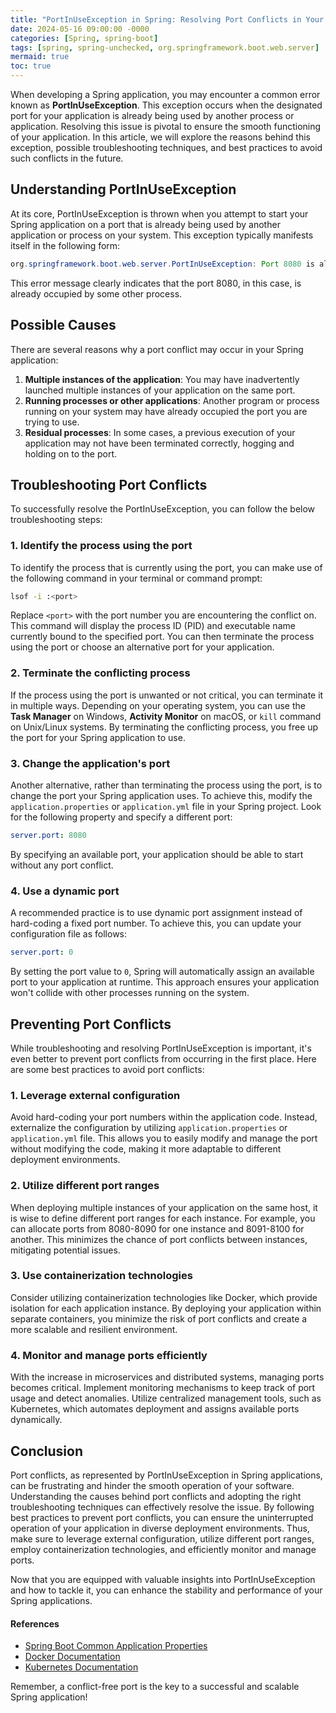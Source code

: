 ```yaml
---
title: "PortInUseException in Spring: Resolving Port Conflicts in Your Application"
date: 2024-05-16 09:00:00 -0000
categories: [Spring, spring-boot]
tags: [spring, spring-unchecked, org.springframework.boot.web.server]
mermaid: true
toc: true
---
```



When developing a Spring application, you may encounter a common error known as **PortInUseException**. This exception occurs when the designated port for your application is already being used by another process or application. Resolving this issue is pivotal to ensure the smooth functioning of your application. In this article, we will explore the reasons behind this exception, possible troubleshooting techniques, and best practices to avoid such conflicts in the future.

## Understanding PortInUseException

At its core, PortInUseException is thrown when you attempt to start your Spring application on a port that is already being used by another application or process on your system. This exception typically manifests itself in the following form:

```java
org.springframework.boot.web.server.PortInUseException: Port 8080 is already in use.
```

This error message clearly indicates that the port 8080, in this case, is already occupied by some other process.

## Possible Causes

There are several reasons why a port conflict may occur in your Spring application:

1. **Multiple instances of the application**: You may have inadvertently launched multiple instances of your application on the same port.
2. **Running processes or other applications**: Another program or process running on your system may have already occupied the port you are trying to use.
3. **Residual processes**: In some cases, a previous execution of your application may not have been terminated correctly, hogging and holding on to the port.


## Troubleshooting Port Conflicts

To successfully resolve the PortInUseException, you can follow the below troubleshooting steps:

### 1. Identify the process using the port

To identify the process that is currently using the port, you can make use of the following command in your terminal or command prompt:

```bash
lsof -i :<port>
```

Replace `<port>` with the port number you are encountering the conflict on. This command will display the process ID (PID) and executable name currently bound to the specified port. You can then terminate the process using the port or choose an alternative port for your application.

### 2. Terminate the conflicting process

If the process using the port is unwanted or not critical, you can terminate it in multiple ways. Depending on your operating system, you can use the **Task Manager** on Windows, **Activity Monitor** on macOS, or `kill` command on Unix/Linux systems. By terminating the conflicting process, you free up the port for your Spring application to use.

### 3. Change the application's port

Another alternative, rather than terminating the process using the port, is to change the port your Spring application uses. To achieve this, modify the `application.properties` or `application.yml` file in your Spring project. Look for the following property and specify a different port:

```yaml
server.port: 8080
```

By specifying an available port, your application should be able to start without any port conflict.

### 4. Use a dynamic port

A recommended practice is to use dynamic port assignment instead of hard-coding a fixed port number. To achieve this, you can update your configuration file as follows:

```yaml
server.port: 0
```

By setting the port value to `0`, Spring will automatically assign an available port to your application at runtime. This approach ensures your application won't collide with other processes running on the system.

## Preventing Port Conflicts

While troubleshooting and resolving PortInUseException is important, it's even better to prevent port conflicts from occurring in the first place. Here are some best practices to avoid port conflicts:

### 1. Leverage external configuration

Avoid hard-coding your port numbers within the application code. Instead, externalize the configuration by utilizing `application.properties` or `application.yml` file. This allows you to easily modify and manage the port without modifying the code, making it more adaptable to different deployment environments.

### 2. Utilize different port ranges

When deploying multiple instances of your application on the same host, it is wise to define different port ranges for each instance. For example, you can allocate ports from 8080-8090 for one instance and 8091-8100 for another. This minimizes the chance of port conflicts between instances, mitigating potential issues.

### 3. Use containerization technologies

Consider utilizing containerization technologies like Docker, which provide isolation for each application instance. By deploying your application within separate containers, you minimize the risk of port conflicts and create a more scalable and resilient environment.

### 4. Monitor and manage ports efficiently

With the increase in microservices and distributed systems, managing ports becomes critical. Implement monitoring mechanisms to keep track of port usage and detect anomalies. Utilize centralized management tools, such as Kubernetes, which automates deployment and assigns available ports dynamically.

## Conclusion

Port conflicts, as represented by PortInUseException in Spring applications, can be frustrating and hinder the smooth operation of your software. Understanding the causes behind port conflicts and adopting the right troubleshooting techniques can effectively resolve the issue. By following best practices to prevent port conflicts, you can ensure the uninterrupted operation of your application in diverse deployment environments. Thus, make sure to leverage external configuration, utilize different port ranges, employ containerization technologies, and efficiently monitor and manage ports.

Now that you are equipped with valuable insights into PortInUseException and how to tackle it, you can enhance the stability and performance of your Spring applications.

#### References

- [Spring Boot Common Application Properties](https://docs.spring.io/spring-boot/docs/current/reference/html/application-properties.html)
- [Docker Documentation](https://docs.docker.com/)
- [Kubernetes Documentation](https://kubernetes.io/docs/home/)

Remember, a conflict-free port is the key to a successful and scalable Spring application!
